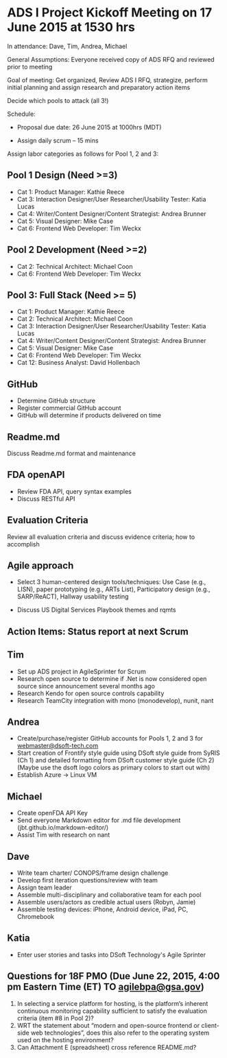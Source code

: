 #  ADS I Project Kickoff Meeting on 17 June 2015 at 1530 hrs

In attendance: Dave, Tim, Andrea, Michael

General Assumptions: Everyone received copy of ADS RFQ and reviewed prior to meeting

Goal of meeting: Get organized, Review ADS I RFQ, strategize, perform initial planning and assign research and preparatory action items

Decide which pools to attack (all 3!)

Schedule:

- Proposal due date: 26 June 2015 at 1000hrs (MDT)

- Assign daily scrum – 15 mins

Assign labor categories as follows for Pool 1, 2 and 3:


##  Pool 1 Design (Need >=3)
- Cat 1: Product Manager: Kathie Reece
- Cat 3: Interaction Designer/User Researcher/Usability Tester: Katia Lucas
- Cat 4: Writer/Content Designer/Content Strategist: Andrea Brunner
- Cat 5: Visual Designer: Mike Case
- Cat 6: Frontend Web Developer: Tim Weckx 

##  Pool 2 Development (Need >=2)
	

- Cat 2: Technical Architect: Michael Coon
- 	Cat 6: Frontend Web Developer: Tim Weckx

##  Pool 3: Full Stack (Need >= 5) 
- Cat 1: Product Manager: Kathie Reece
- Cat 2: Technical Architect: Michael Coon 
- Cat 3: Interaction Designer/User Researcher/Usability Tester: Katia Lucas
- Cat 4: Writer/Content Designer/Content Strategist: Andrea Brunner
- Cat 5: Visual Designer: Mike Case
- Cat 6: Frontend Web Developer: Tim Weckx 
- Cat 12: Business Analyst: David Hollenbach

## GitHub ##
- Determine GitHub structure
- Register commercial GitHub account
- GitHub will determine if products delivered on time

## Readme.md ##
Discuss Readme.md format and maintenance

## FDA openAPI ##
- Review FDA API, query syntax examples
- Discuss RESTful API

## Evaluation Criteria ##
Review all evaluation criteria and discuss evidence criteria; how to accomplish

## Agile approach ##


- Select 3 human-centered design tools/techniques: Use Case (e.g., LISN), paper prototyping (e.g., ARTs List), Participatory design (e.g., SARP/ReACT), Hallway usability testing


- Discuss US Digital Services Playbook themes and rqmts

##  Action Items: Status report at next Scrum

## Tim ##
- Set up ADS project in AgileSprinter for Scrum
- Research open source to determine if .Net is now considered open source since announcement several months ago
- Research Kendo for open source controls capability
- Research TeamCity integration with mono (monodevelop), nunit, nant

## Andrea ##
- Create/purchase/register GitHub accounts for Pools 1, 2 and 3 for webmaster@dsoft-tech.com
- Start creation of Frontify style guide using DSoft style guide from SyRIS (Ch 1) and detailed formatting from DSoft customer style guide (Ch 2) (Maybe use the dsoft logo colors as primary colors to start out with)
- Establish Azure -> Linux VM

##  Michael 
- Create openFDA API Key
- Send everyone Markdown editor for .md file development (jbt.github.io/markdown-editor/)
- Assist Tim with research on nant

## Dave ##
- Write team charter/ CONOPS/frame design challenge
- Develop first iteration questions/review with team
- Assign team leader
- Assemble multi-disciplinary and collaborative team for each pool
- Assemble users/actors as credible actual users (Robyn, Jamie)
- Assemble testing devices: iPhone, Android device, iPad, PC, Chromebook

## Katia ##
- Enter user stories and tasks into DSoft Technology's Agile Sprinter

## Questions for 18F PMO (Due June 22, 2015, 4:00 pm Eastern Time (ET) TO agilebpa@gsa.gov)

1. In selecting a service platform for hosting, is the platform’s inherent continuous monitoring capability sufficient to satisfy the evaluation criteria (item #8 in Pool 2)?
1. WRT the statement about “modern and open-source frontend or client-side web technologies”, does this also refer to the operating system used on the hosting environment?
1. Can Attachment E (spreadsheet) cross reference README.md?




